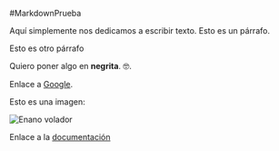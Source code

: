 #MarkdownPrueba

Aquí simplemente nos dedicamos a escribir texto. Esto es un párrafo.

Esto es otro párrafo

Quiero poner algo en **negrita**. :nerd_face:.

Enlace a [Google](https://www.google.com).

Esto es una imagen:

![Enano volador](https://1.bp.blogspot.com/-rgm8pHvQUps/V8R_6c75FUI/AAAAAAAACRo/O0TPA4bRsYcNtP5OacBWfNHdIgomtNkhQCLcB/s1600/lanzamiento%2Benanos.jpg)

Enlace a la [documentación](docs.md)
